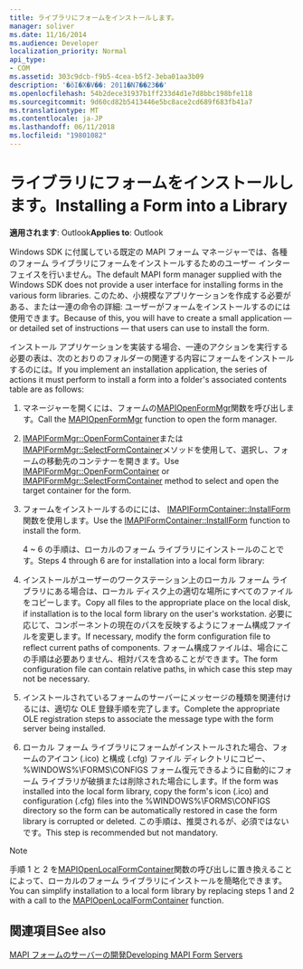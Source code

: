 ```yaml
---
title: ライブラリにフォームをインストールします。
manager: soliver
ms.date: 11/16/2014
ms.audience: Developer
localization_priority: Normal
api_type:
- COM
ms.assetid: 303c9dcb-f9b5-4cea-b5f2-3eba01aa3b09
description: '�ŏI�X�V��: 2011�N7��23��'
ms.openlocfilehash: 54b2dece31937b1ff233d4d1e7d8bbc198bfe118
ms.sourcegitcommit: 9d60cd82b5413446e5bc8ace2cd689f683fb41a7
ms.translationtype: MT
ms.contentlocale: ja-JP
ms.lasthandoff: 06/11/2018
ms.locfileid: "19801082"
---
```

# <a name="installing-a-form-into-a-library"></a><span data-ttu-id="50da5-103">ライブラリにフォームをインストールします。</span><span class="sxs-lookup"><span data-stu-id="50da5-103">Installing a Form into a Library</span></span>

  
  
<span data-ttu-id="50da5-104">**適用されます**: Outlook</span><span class="sxs-lookup"><span data-stu-id="50da5-104">**Applies to**: Outlook</span></span> 
  
<span data-ttu-id="50da5-105">Windows SDK に付属している既定の MAPI フォーム マネージャーでは、各種のフォーム ライブラリにフォームをインストールするためのユーザー インターフェイスを行いません。</span><span class="sxs-lookup"><span data-stu-id="50da5-105">The default MAPI form manager supplied with the Windows SDK does not provide a user interface for installing forms in the various form libraries.</span></span> <span data-ttu-id="50da5-106">このため、小規模なアプリケーションを作成する必要がある、または一連の命令の詳細: ユーザーがフォームをインストールするのには使用できます。</span><span class="sxs-lookup"><span data-stu-id="50da5-106">Because of this, you will have to create a small application — or detailed set of instructions — that users can use to install the form.</span></span>
  
<span data-ttu-id="50da5-107">インストール アプリケーションを実装する場合、一連のアクションを実行する必要の表は、次のとおりのフォルダーの関連する内容にフォームをインストールするのには。</span><span class="sxs-lookup"><span data-stu-id="50da5-107">If you implement an installation application, the series of actions it must perform to install a form into a folder's associated contents table are as follows:</span></span>
  
1. <span data-ttu-id="50da5-108">マネージャーを開くには、フォームの[MAPIOpenFormMgr](mapiopenformmgr.md)関数を呼び出します。</span><span class="sxs-lookup"><span data-stu-id="50da5-108">Call the [MAPIOpenFormMgr](mapiopenformmgr.md) function to open the form manager.</span></span> 
    
2. <span data-ttu-id="50da5-109">[IMAPIFormMgr::OpenFormContainer](imapiformmgr-openformcontainer.md)または[IMAPIFormMgr::SelectFormContainer](imapiformmgr-selectformcontainer.md)メソッドを使用して、選択し、フォームの移動先のコンテナーを開きます。</span><span class="sxs-lookup"><span data-stu-id="50da5-109">Use [IMAPIFormMgr::OpenFormContainer](imapiformmgr-openformcontainer.md) or [IMAPIFormMgr::SelectFormContainer](imapiformmgr-selectformcontainer.md) method to select and open the target container for the form.</span></span> 
    
3. <span data-ttu-id="50da5-110">フォームをインストールするのにには、 [IMAPIFormContainer::InstallForm](imapiformcontainer-installform.md)関数を使用します。</span><span class="sxs-lookup"><span data-stu-id="50da5-110">Use the [IMAPIFormContainer::InstallForm](imapiformcontainer-installform.md) function to install the form.</span></span> 
    
    <span data-ttu-id="50da5-111">4 ~ 6 の手順は、ローカルのフォーム ライブラリにインストールのことです。</span><span class="sxs-lookup"><span data-stu-id="50da5-111">Steps 4 through 6 are for installation into a local form library:</span></span>
    
4. <span data-ttu-id="50da5-112">インストールがユーザーのワークステーション上のローカル フォーム ライブラリにある場合は、ローカル ディスク上の適切な場所にすべてのファイルをコピーします。</span><span class="sxs-lookup"><span data-stu-id="50da5-112">Copy all files to the appropriate place on the local disk, if installation is to the local form library on the user's workstation.</span></span> <span data-ttu-id="50da5-113">必要に応じて、コンポーネントの現在のパスを反映するようにフォーム構成ファイルを変更します。</span><span class="sxs-lookup"><span data-stu-id="50da5-113">If necessary, modify the form configuration file to reflect current paths of components.</span></span> <span data-ttu-id="50da5-114">フォーム構成ファイルは、場合にこの手順は必要ありません、相対パスを含めることができます。</span><span class="sxs-lookup"><span data-stu-id="50da5-114">The form configuration file can contain relative paths, in which case this step may not be necessary.</span></span>
    
5. <span data-ttu-id="50da5-115">インストールされているフォームのサーバーにメッセージの種類を関連付けるには、適切な OLE 登録手順を完了します。</span><span class="sxs-lookup"><span data-stu-id="50da5-115">Complete the appropriate OLE registration steps to associate the message type with the form server being installed.</span></span>
    
6. <span data-ttu-id="50da5-116">ローカル フォーム ライブラリにフォームがインストールされた場合、フォームのアイコン (.ico) と構成 (.cfg) ファイル ディレクトリにコピー、%WINDOWS%\FORMS\CONFIGS フォーム復元できるように自動的にフォーム ライブラリが破損または削除された場合にします。</span><span class="sxs-lookup"><span data-stu-id="50da5-116">If the form was installed into the local form library, copy the form's icon (.ico) and configuration (.cfg) files into the %WINDOWS%\FORMS\CONFIGS directory so the form can be automatically restored in case the form library is corrupted or deleted.</span></span> <span data-ttu-id="50da5-117">この手順は、推奨されるが、必須ではないです。</span><span class="sxs-lookup"><span data-stu-id="50da5-117">This step is recommended but not mandatory.</span></span>
    
> [!NOTE]
> <span data-ttu-id="50da5-118">手順 1 と 2 を[MAPIOpenLocalFormContainer](mapiopenlocalformcontainer.md)関数の呼び出しに置き換えることによって、ローカルのフォーム ライブラリにインストールを簡略化できます。</span><span class="sxs-lookup"><span data-stu-id="50da5-118">You can simplify installation to a local form library by replacing steps 1 and 2 with a call to the [MAPIOpenLocalFormContainer](mapiopenlocalformcontainer.md) function.</span></span> 
  
## <a name="see-also"></a><span data-ttu-id="50da5-119">関連項目</span><span class="sxs-lookup"><span data-stu-id="50da5-119">See also</span></span>



[<span data-ttu-id="50da5-120">MAPI フォームのサーバーの開発</span><span class="sxs-lookup"><span data-stu-id="50da5-120">Developing MAPI Form Servers</span></span>](developing-mapi-form-servers.md)

